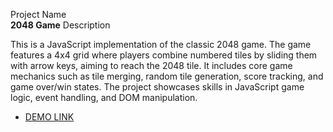 Project Name  
**2048 Game**
Description  

This is a JavaScript implementation of the classic 2048 game. The game features a 4x4 grid where players combine numbered tiles by sliding them with arrow keys, aiming to reach the 2048 tile. It includes core game mechanics such as tile merging, random tile generation, score tracking, and game over/win states. The project showcases skills in JavaScript game logic, event handling, and DOM manipulation.  

 - [DEMO LINK](https://JulyaPetrovskaya.github.io/js-2048-game)
